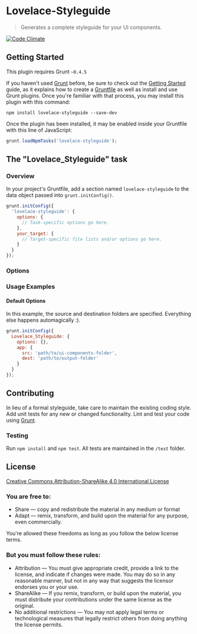 # Lovelace-Styleguide

> Generates a complete styleguide for your UI components.

[![Code Climate](https://codeclimate.com/github/jacopotarantino/Lovelace-Styleguide/badges/gpa.svg)](https://codeclimate.com/github/jacopotarantino/Lovelace-Styleguide)

## Getting Started
This plugin requires Grunt `~0.4.5`

If you haven't used [Grunt](http://gruntjs.com/) before, be sure to check out the [Getting Started](http://gruntjs.com/getting-started) guide, as it explains how to create a [Gruntfile](http://gruntjs.com/sample-gruntfile) as well as install and use Grunt plugins. Once you're familiar with that process, you may install this plugin with this command:

```shell
npm install lovelace-styleguide --save-dev
```

Once the plugin has been installed, it may be enabled inside your Gruntfile with this line of JavaScript:

```js
grunt.loadNpmTasks('lovelace-styleguide');
```

## The "Lovelace_Styleguide" task

### Overview
In your project's Gruntfile, add a section named `lovelace-styleguide` to the data object passed into `grunt.initConfig()`.

```js
grunt.initConfig({
  'lovelace-styleguide': {
    options: {
      // Task-specific options go here.
    },
    your_target: {
      // Target-specific file lists and/or options go here.
    }
  }
});
```

### Options

### Usage Examples

#### Default Options
In this example, the source and destination folders are specified. Everything else happens automagically :).

```js
grunt.initConfig({
  Lovelace_Styleguide: {
    options: {},
    app: {
      src: 'path/to/ui-components-folder',
      dest: 'path/to/output-folder'
    }
  }
});
```

## Contributing
In lieu of a formal styleguide, take care to maintain the existing coding style. Add unit tests for any new or changed functionality. Lint and test your code using [Grunt](http://gruntjs.com/).

### Testing

Run `npm install` and `npm test`. All tests are maintained in the `/test` folder.

## License

[Creative Commons Attribution-ShareAlike 4.0 International License](https://creativecommons.org/licenses/by-sa/4.0/legalcode)

### You are free to:

* Share — copy and redistribute the material in any medium or format
* Adapt — remix, transform, and build upon the material for any purpose, even commercially.

You're allowed these freedoms as long as you follow the below license terms.

### But you must follow these rules:

* Attribution — You must give appropriate credit, provide a link to the license, and indicate if changes were made. You may do so in any reasonable manner, but not in any way that suggests the licensor endorses you or your use.
* ShareAlike — If you remix, transform, or build upon the material, you must distribute your contributions under the same license as the original.
* No additional restrictions — You may not apply legal terms or technological measures that legally restrict others from doing anything the license permits.
